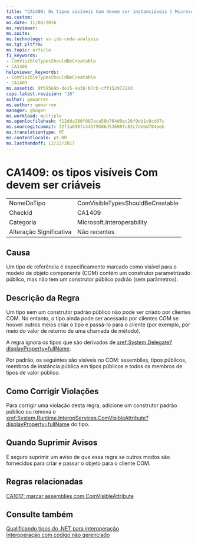 ```yaml
---
title: "CA1409: Os tipos visíveis Com devem ser instanciáveis | Microsoft Docs"
ms.custom: 
ms.date: 11/04/2016
ms.reviewer: 
ms.suite: 
ms.technology: vs-ide-code-analysis
ms.tgt_pltfrm: 
ms.topic: article
f1_keywords:
- ComVisibleTypesShouldBeCreatable
- CA1409
helpviewer_keywords:
- ComVisibleTypesShouldBeCreatable
- CA1409
ms.assetid: 9f59569b-de15-4a38-b7cb-cff152972243
caps.latest.revision: "18"
author: gewarren
ms.author: gewarren
manager: ghogen
ms.workload: multiple
ms.openlocfilehash: f12dda380f887aca50b764d0ec20f9db1c0cd07c
ms.sourcegitcommit: 32f1a690fc445f9586d53698fc82c7debd784eeb
ms.translationtype: MT
ms.contentlocale: pt-BR
ms.lasthandoff: 12/22/2017
---
```

# <a name="ca1409-com-visible-types-should-be-creatable"></a>CA1409: os tipos visíveis Com devem ser criáveis
|||  
|-|-|  
|NomeDoTipo|ComVisibleTypesShouldBeCreatable|  
|CheckId|CA1409|  
|Categoria|Microsoft.Interoperability|  
|Alteração Significativa|Não recentes|  
  
## <a name="cause"></a>Causa  
 Um tipo de referência é especificamente marcado como visível para o modelo de objeto componente (COM) contém um construtor parametrizado público, mas não tem um construtor público padrão (sem parâmetros).  
  
## <a name="rule-description"></a>Descrição da Regra  
 Um tipo sem um construtor padrão público não pode ser criado por clientes COM. No entanto, o tipo ainda pode ser acessado por clientes COM se houver outros meios criar o tipo e passá-lo para o cliente (por exemplo, por meio do valor de retorno de uma chamada de método).  
  
 A regra ignora os tipos que são derivados de <xref:System.Delegate?displayProperty=fullName>.  
  
 Por padrão, os seguintes são visíveis no COM: assemblies, tipos públicos, membros de instância pública em tipos públicos e todos os membros de tipos de valor público.  
  
## <a name="how-to-fix-violations"></a>Como Corrigir Violações  
 Para corrigir uma violação desta regra, adicione um construtor padrão público ou remova o <xref:System.Runtime.InteropServices.ComVisibleAttribute?displayProperty=fullName> do tipo.  
  
## <a name="when-to-suppress-warnings"></a>Quando Suprimir Avisos  
 É seguro suprimir um aviso de que essa regra se outros modos são fornecidos para criar e passar o objeto para o cliente COM.  
  
## <a name="related-rules"></a>Regras relacionadas  
 [CA1017: marcar assemblies com ComVisibleAttribute](../code-quality/ca1017-mark-assemblies-with-comvisibleattribute.md)  
  
## <a name="see-also"></a>Consulte também  
 [Qualificando tipos do .NET para interoperação](/dotnet/framework/interop/qualifying-net-types-for-interoperation)   
 [Interoperação com código não gerenciado](/dotnet/framework/interop/index)